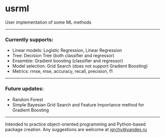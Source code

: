 # usrml
User implementation of some ML methods

---
### Currently supports:
  * Linear models: Logistic Regression, Linear Regression
  * Tree: Decision Tree (both classifier and regressor)
  * Ensemble: Gradient boosting (classifier and regressor)
  * Model selection: Grid Search (does not support Gradient Boosting)
  * Metrics: rmse, mse, accuracy, recall, precision, f1
---
### Future updates:
  * Random Forest
  * Simple Bayesian Grid Search and Feature Importance method for Gradient Boosting
---
Intended to practice object-oriented programming and Python-based package creation. Any suggestions are welcome at <igrchv@yandex.ru>
